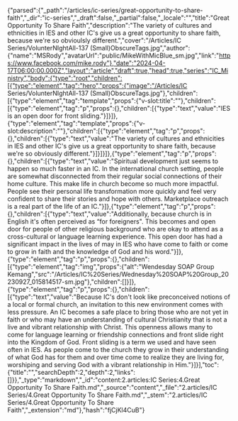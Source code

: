 {"parsed":{"_path":"/articles/ic-series/great-opportunity-to-share-faith","_dir":"ic-series","_draft":false,"_partial":false,"_locale":"","title":"Great Opportunity To Share Faith","description":"The variety of cultures and ethnicities in IES and other IC's give us a great opportunity to share faith, because we're so obvioulsly different.","cover":"/Articles/IC Series/VolunterNIghtAll-137 (Small)ObscureTags.jpg","author":{"name":"MSRody","avatarUrl":"public/MikeWithMicBlue_sm.jpg","link":"https://www.facebook.com/mike.rody"},"date":"2024-04-17T06:00:00.000Z","layout":"article","draft":true,"head":true,"series":"IC_Ministry","body":{"type":"root","children":[{"type":"element","tag":"hero","props":{"image":"/Articles/IC Series/VolunterNIghtAll-137 (Small)ObscureTags.jpg"},"children":[{"type":"element","tag":"template","props":{"v-slot:title":""},"children":[{"type":"element","tag":"p","props":{},"children":[{"type":"text","value":"IES is an open door for front sliding."}]}]},{"type":"element","tag":"template","props":{"v-slot:description":""},"children":[{"type":"element","tag":"p","props":{},"children":[{"type":"text","value":"The variety of cultures and ethnicities in IES and other IC's give us a great opportunity to share faith, because we're so obviously different."}]}]}]},{"type":"element","tag":"p","props":{},"children":[{"type":"text","value":"Spiritual development just seems to happen so much faster in an IC. In the international church setting, people are somewhat disconnected from their regular social connections of their home culture. This make life in church become so much more impactful. People see their personal life transformation more quickly and feel very confident to share their stories and hope with others. Marketplace outreach is a real part of the life of an IC."}]},{"type":"element","tag":"p","props":{},"children":[{"type":"text","value":"Additionally, because church is in English it's often perceived as “for foreigners\". This becomes and open door for people of other religious background who are okay to attend as a cross-cultural or language learning experience. This open door has had a significant impact in the lives of may in IES who have come to faith or come to grow in faith and the knowledge of God and his word."}]},{"type":"element","tag":"p","props":{},"children":[{"type":"element","tag":"img","props":{"alt":"Wendesday SOAP Group Kemang","src":"/Articles/IC%20Series/Wednesday%20SOAP%20Group_20230927_015814517-sm.jpg"},"children":[]}]},{"type":"element","tag":"p","props":{},"children":[{"type":"text","value":"Because IC's don't look like preconceived notions of a local or formal church, an invitation to this new environment comes with less pressure. An IC becomes a safe place to bring those who are not yet in faith or who may have an understanding of cultural Christianity that is not a live and vibrant relationship with Christ. This openness allows many to come for language learning or friendship connections and front slide right into the Kingdom of God. Front sliding is a term we used and have seen often in IES.  As people come to the church they grow in their understanding of what God has for them and over time come to realize they are living for, worshiping and serving God with a vibrant relationship in Him."}]}],"toc":{"title":"","searchDepth":2,"depth":2,"links":[]}},"_type":"markdown","_id":"content:2.articles:IC Series:4.Great Opportunity To Share Faith.md","_source":"content","_file":"2.articles/IC Series/4.Great Opportunity To Share Faith.md","_stem":"2.articles/IC Series/4.Great Opportunity To Share Faith","_extension":"md"},"hash":"fjCjKl4CuB"}